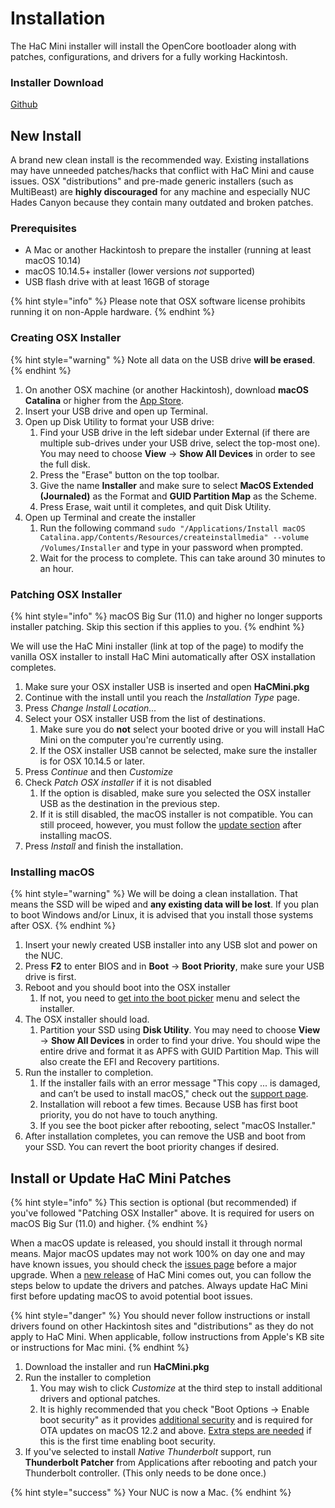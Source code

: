# Installation

The HaC Mini installer will install the OpenCore bootloader along with patches, configurations, and drivers for a fully working Hackintosh.

### Installer Download

[Github](https://github.com/osy86/HaC-Mini/releases)

## New Install

A brand new clean install is the recommended way. Existing installations may have unneeded patches/hacks that conflict with HaC Mini and cause issues. OSX "distributions" and pre-made generic installers (such as MultiBeast) are **highly discouraged** for any machine and especially NUC Hades Canyon because they contain many outdated and broken patches.

### Prerequisites

* A Mac or another Hackintosh to prepare the installer (running at least macOS 10.14)
* macOS 10.14.5+ installer (lower versions _not_ supported)
* USB flash drive with at least 16GB of storage

{% hint style="info" %}
Please note that OSX software license prohibits running it on non-Apple hardware.
{% endhint %}

### Creating OSX Installer

{% hint style="warning" %}
Note all data on the USB drive **will be erased**.
{% endhint %}

1. On another OSX machine (or another Hackintosh), download **macOS Catalina** or higher from the [App Store](https://apps.apple.com/us/app/macos-catalina/id1466841314?mt=12).
2. Insert your USB drive and open up Terminal.
3. Open up Disk Utility to format your USB drive:
   1. Find your USB drive in the left sidebar under External (if there are multiple sub-drives under your USB drive, select the top-most one). You may need to choose **View** -> **Show All Devices** in order to see the full disk.
   2. Press the "Erase" button on the top toolbar.
   3. Give the name **Installer** and make sure to select **MacOS Extended (Journaled)** as the Format and **GUID Partition Map** as the Scheme.
   4. Press Erase, wait until it completes, and quit Disk Utility.
4. Open up Terminal and create the installer
   1. Run the following command `sudo "/Applications/Install macOS Catalina.app/Contents/Resources/createinstallmedia" --volume /Volumes/Installer` and type in your password when prompted.
   2. Wait for the process to complete. This can take around 30 minutes to an hour.

### Patching OSX Installer

{% hint style="info" %}
macOS Big Sur (11.0) and higher no longer supports installer patching. Skip this section if this applies to you.
{% endhint %}

We will use the HaC Mini installer (link at top of the page) to modify the vanilla OSX installer to install HaC Mini automatically after OSX installation completes.

1. Make sure your OSX installer USB is inserted and open **HaCMini.pkg**
2. Continue with the install until you reach the _Installation Type_ page.
3. Press _Change Install Location..._
4. Select your OSX installer USB from the list of destinations.
   1. Make sure you do **not** select your booted drive or you will install HaC Mini on the computer you're currently using.
   2. If the OSX installer USB cannot be selected, make sure the installer is for OSX 10.14.5 or later.
5. Press _Continue_ and then _Customize_
6. Check _Patch OSX installer_ if it is not disabled
   1. If the option is disabled, make sure you selected the OSX installer USB as the destination in the previous step.
   2. If it is still disabled, the macOS installer is not compatible. You can still proceed, however, you must follow the [update section](installation.md#update-existing-install) after installing macOS.
7. Press _Install_ and finish the installation.

### Installing macOS

{% hint style="warning" %}
We will be doing a clean installation. That means the SSD will be wiped and **any existing data will be lost**. If you plan to boot Windows and/or Linux, it is advised that you install those systems after OSX.
{% endhint %}

1. Insert your newly created USB installer into any USB slot and power on the NUC.
2. Press **F2** to enter BIOS and in **Boot** -> **Boot Priority**, make sure your USB drive is first.
3. Reboot and you should boot into the OSX installer
   1. If not, you need to [get into the boot picker](../post-installation/support.md#getting-into-boot-picker-menu) menu and select the installer.
4. The OSX installer should load.
   1. Partition your SSD using **Disk Utility**. You may need to choose **View** -> **Show All Devices** in order to find your drive. You should wipe the entire drive and format it as APFS with GUID Partition Map. This will also create the EFI and Recovery partitions.
5. Run the installer to completion.
   1. If the installer fails with an error message "This copy ... is damaged, and can’t be used to install macOS," check out the [support page](../post-installation/support.md#this-copy-is-damaged-and-cant-be-used-to-install-macos).
   2. Installation will reboot a few times. Because USB has first boot priority, you do not have to touch anything.
   3. If you see the boot picker after rebooting, select "macOS Installer."
6. After installation completes, you can remove the USB and boot from your SSD. You can revert the boot priority changes if desired.

## Install or Update HaC Mini Patches

{% hint style="info" %}
This section is optional (but recommended) if you've followed "Patching OSX Installer" above. It is required for users on macOS Big Sur (11.0) and higher.
{% endhint %}

When a macOS update is released, you should install it through normal means. Major macOS updates may not work 100% on day one and may have known issues, you should check the [issues page](https://github.com/osy86/HaC-Mini/issues) before a major upgrade. When a [new release](https://github.com/osy86/HaC-Mini/releases/latest) of HaC Mini comes out, you can follow the steps below to update the drivers and patches. Always update HaC Mini first before updating macOS to avoid potential boot issues.

{% hint style="danger" %}
You should never follow instructions or install drivers found on other Hackintosh sites and "distributions" as they do not apply to HaC Mini. When applicable, follow instructions from Apple's KB site or instructions for Mac mini.
{% endhint %}

1. Download the installer and run **HaCMini.pkg**
2. Run the installer to completion
   1. You may wish to click _Customize_ at the third step to install additional drivers and optional patches.
   2. It is highly recommended that you check "Boot Options -> Enable boot security" as it provides [additional security](../details/secure-boot.md) and is required for OTA updates on macOS 12.2 and above. [Extra steps are needed](../post-installation/support.md#cannot-boot-when-secure-boot-is-enabled) if this is the first time enabling boot security.
3. If you've selected to install _Native Thunderbolt_ support, run **Thunderbolt Patcher** from Applications after rebooting and patch your Thunderbolt controller. (This only needs to be done once.)

{% hint style="success" %}
Your NUC is now a Mac.
{% endhint %}
